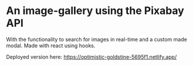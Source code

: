 # An image-gallery using the Pixabay API

With the functionality to search for images in real-time and a custom
made modal. Made with react using hooks.

Deployed version here: https://optimistic-goldstine-5695f1.netlify.app/




